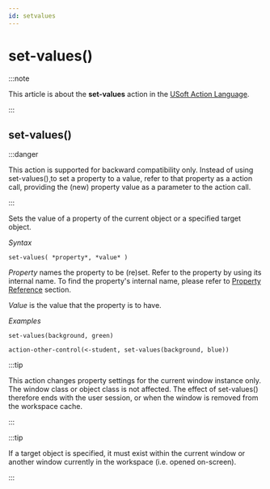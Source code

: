 ```yaml
---
id: setvalues
---
```


# set-values()




:::note

This article is about the **set-values** action in the [USoft Action Language](/Task_flow/Action_Language_reference/USoft_Action_Language.md).

:::

## **set-values()**


:::danger

This action is supported for backward compatibility only. Instead of using set-values()¸to set a property to a value, refer to that property as a action call, providing the (new) property value as a parameter to the action call.

:::

Sets the value of a property of the current object or a specified target object.

*Syntax*

```
set-values( *property*, *value* )
```

*Property* names the property to be (re)set. Refer to the property by using its internal name. To find the property's internal name, please refer to [Property Reference](/Task_flow/Action_Language_reference/Property_reference.md) section.

*Value* is the value that the property is to have.

*Examples*

```
set-values(background, green)
```

```
action-other-control(<-student, set-values(background, blue))
```


:::tip

This action changes property settings for the current window instance only. The window class or object class is not affected. The effect of set-values() therefore ends with the user session, or when the window is removed from the workspace cache.

:::


:::tip

If a target object is specified, it must exist within the current window or another window currently in the workspace (i.e. opened on-screen).

:::
